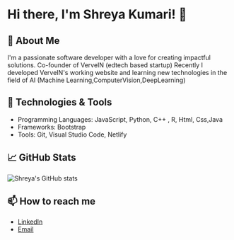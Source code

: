 # Hi there, I'm Shreya Kumari! 👋

## 🌟 About Me
I'm a passionate software developer with a love for creating impactful solutions. 
Co-founder of VerveIN (edtech based startup)
Recently I developed VerveIN's working website and learning new technologies in the field of AI (Machine Learning,ComputerVision,DeepLearning)

## 🔧 Technologies & Tools
- Programming Languages: JavaScript, Python, C++ , R, Html, Css,Java
- Frameworks: Bootstrap
- Tools: Git, Visual Studio Code, Netlify

## 📈 GitHub Stats
![Shreya's GitHub stats](https://github.com/Shreya-singh01)

## 📫 How to reach me
- [LinkedIn](https://www.linkedin.com/in/shreya-kumari-2ba266269/)
- [Email](sshreya.singh054@gmail.com)
